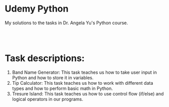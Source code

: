 # Udemy Python
My solutions to the tasks in Dr. Angela Yu's Python course. 


<br/>
<br/>

# Task descriptions:
1. Band Name Generator: This task teaches us how to take user input in Python and how to store it in variables.
2. Tip Calculator: This task teaches us how to work with different data types and how to perform basic math in Python.  
3. Tresure Island: This task teaches us how to use control flow (if/else) and logical operators in our programs. 
